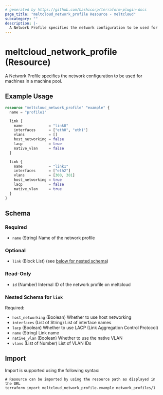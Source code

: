 ```yaml
---
# generated by https://github.com/hashicorp/terraform-plugin-docs
page_title: "meltcloud_network_profile Resource - meltcloud"
subcategory: ""
description: |-
  A Network Profile specifies the network configuration to be used for machines in a machine pool.
---
```


# meltcloud_network_profile (Resource)

A Network Profile specifies the network configuration to be used for machines in a machine pool.

## Example Usage

```terraform
resource "meltcloud_network_profile" "example" {
  name = "profile1"

  link {
    name            = "link0"
    interfaces      = ["eth0", "eth1"]
    vlans           = []
    host_networking = false
    lacp            = true
    native_vlan     = false
  }

  link {
    name            = "link1"
    interfaces      = ["eth2"]
    vlans           = [300, 301]
    host_networking = true
    lacp            = false
    native_vlan     = true
  }
}
```

<!-- schema generated by tfplugindocs -->
## Schema

### Required

- `name` (String) Name of the network profile

### Optional

- `link` (Block List) (see [below for nested schema](#nestedblock--link))

### Read-Only

- `id` (Number) Internal ID of the network profile on meltcloud

<a id="nestedblock--link"></a>
### Nested Schema for `link`

Required:

- `host_networking` (Boolean) Whether to use host networking
- `interfaces` (List of String) List of interface names
- `lacp` (Boolean) Whether to use LACP (Link Aggregation Control Protocol)
- `name` (String) Link name
- `native_vlan` (Boolean) Whether to use the native VLAN
- `vlans` (List of Number) List of VLAN IDs

## Import

Import is supported using the following syntax:

```shell
# Resource can be imported by using the resource path as displayed in the URL
terraform import meltcloud_network_profile.example network_profiles/1
```

